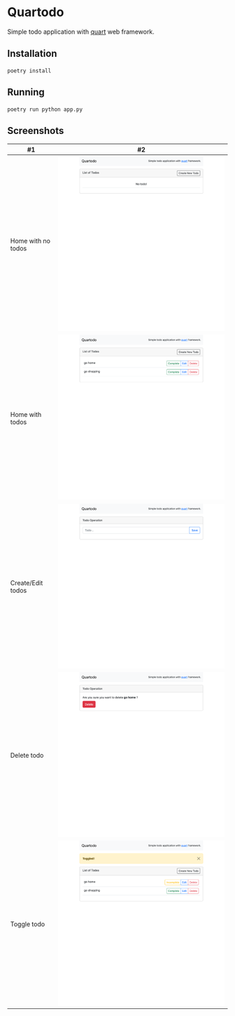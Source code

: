 # Quartodo

Simple todo application with [quart](https://github.com/pallets/quart) web framework.

## Installation

```shell
poetry install
```

## Running

```shell
poetry run python app.py
```

## Screenshots

| #1                 | #2                    |
|--------------------|-----------------------|
| Home with no todos | ![](./assets/1.png)   |
| Home with todos    | ![](./assets/1.1.png) |
| Create/Edit todos  | ![](./assets/2.png)   |
| Delete todo        | ![](./assets/3.png)   |
| Toggle todo        | ![](./assets/4.png)   |

